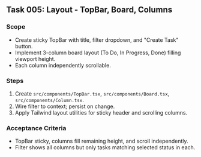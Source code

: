 ## Task 005: Layout - TopBar, Board, Columns

### Scope
- Create sticky TopBar with title, filter dropdown, and "Create Task" button.
- Implement 3-column board layout (To Do, In Progress, Done) filling viewport height.
- Each column independently scrollable.

### Steps
1) Create `src/components/TopBar.tsx`, `src/components/Board.tsx`, `src/components/Column.tsx`.
2) Wire filter to context; persist on change.
3) Apply Tailwind layout utilities for sticky header and scrolling columns.

### Acceptance Criteria
- TopBar sticky, columns fill remaining height, and scroll independently.
- Filter shows all columns but only tasks matching selected status in each.



